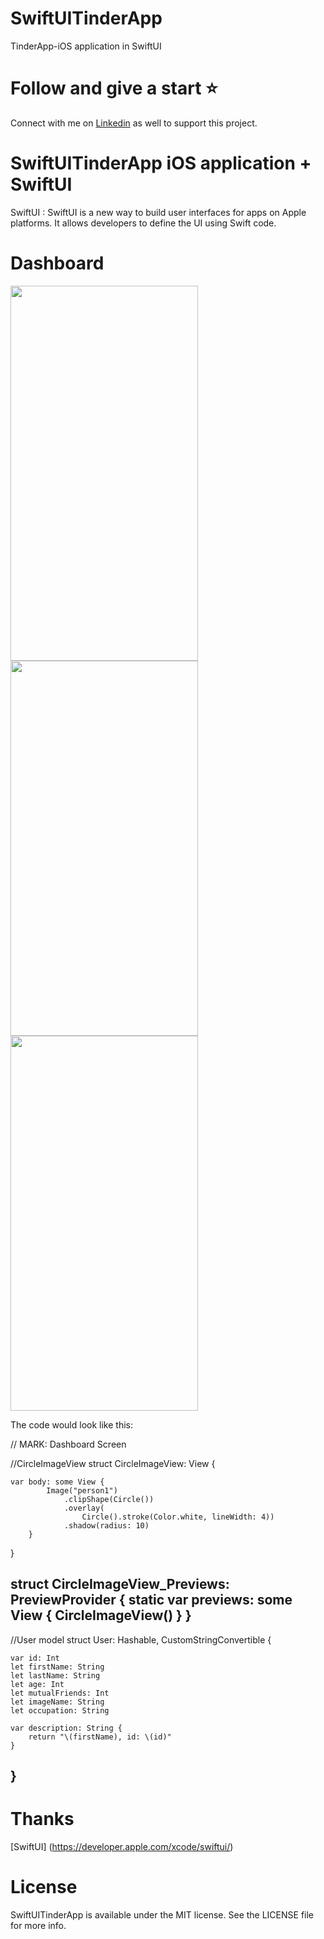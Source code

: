 # SwiftUITinderApp
TinderApp-iOS application in SwiftUI

# Follow and give a start :star:
Connect with me on [Linkedin](https://www.linkedin.com/in/satishsharma1/) as well to support this project. 

<h1>SwiftUITinderApp iOS application + SwiftUI </h1>

SwiftUI : SwiftUI is a new way to build user interfaces for apps on Apple platforms. It allows developers to define the UI using Swift code.

# Dashboard

<img src="https://github.com/sharmadevelopers/SwiftUITinderApp/blob/Development/SwiftUITinderApp.gif" width="300" height="600">

<img src="https://github.com/sharmadevelopers/SwiftUITinderApp/blob/Development/HomeScreen1.png" width="300" height="600">

<img src="https://github.com/sharmadevelopers/SwiftUITinderApp/blob/Development/HomeScreen3.png" width="300" height="600">

The code would look like this:

// MARK: Dashboard Screen

//CircleImageView
struct CircleImageView: View {
   
    var body: some View {
            Image("person1")
                .clipShape(Circle())
                .overlay(
                    Circle().stroke(Color.white, lineWidth: 4))
                .shadow(radius: 10)
        }
    
}

struct CircleImageView_Previews: PreviewProvider {
    static var previews: some View {
        CircleImageView()
    }
}
----------------------------------------------------

//User model
struct User: Hashable, CustomStringConvertible {
    
    var id: Int
    let firstName: String
    let lastName: String
    let age: Int
    let mutualFriends: Int
    let imageName: String
    let occupation: String
    
    var description: String {
        return "\(firstName), id: \(id)"
    }
}
------------------------------------------------------

# Thanks
[SwiftUI] (https://developer.apple.com/xcode/swiftui/)


# License

SwiftUITinderApp is available under the MIT license. See the LICENSE file for more info.

      
      
